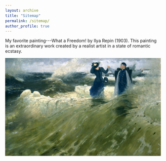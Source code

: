 ```yaml
---
layout: archive
title: "Sitemap"
permalink: /sitemap/
author_profile: true
---
```



My favorite painting---What a Freedom! by Ilya Repin (1903). This painting is an extraordinary work created by a realist artist in a state of romantic ecstasy.

<img src="/images/freedom.jpg" alt="description" width="700">



